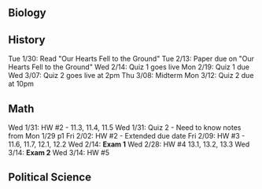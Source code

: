 Biology
-------

History
-------

Tue 1/30: Read "Our Hearts Fell to the Ground"
Tue 2/13: Paper due on "Our Hearts Fell to the Ground"
Wed 2/14: Quiz 1 goes live
Mon 2/19: Quiz 1 due
Wed 3/07: Quiz 2 goes live at 2pm
Thu 3/08: Midterm
Mon 3/12: Quiz 2 due at 10pm

Math
----

Wed 1/31: HW #2 - 11.3, 11.4, 11.5
Wed 1/31: Quiz 2 - Need to know notes from Mon 1/29 p1
Fri 2/02: HW #2 - Extended due date
Fri 2/09: HW #3 - 11.6, 11.7, 12.1, 12.2
Wed 2/14: __Exam 1__
Wed 2/28: HW #4 13.1, 13.2, 13.3
Wed 3/14: __Exam 2__
Wed 3/14: HW #5

Political Science
-----------------

